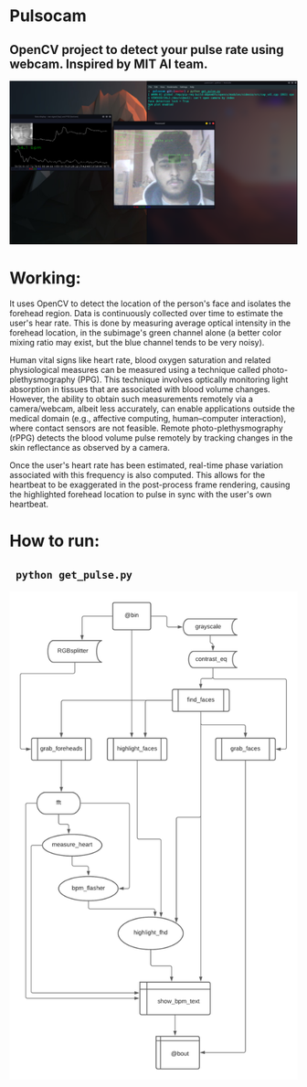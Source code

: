 # Pulsocam
## OpenCV project to detect your pulse rate using webcam. Inspired by MIT AI team.

<img src="pulsocam2.png">
 

# Working:

It uses OpenCV to detect the location of the person's face and isolates the forehead region. Data is continuously collected over time to estimate the user's hear rate. This is done by measuring average optical intensity in the forehead location, in the subimage's green channel alone (a better color mixing ratio may exist, but the blue channel tends to be very noisy).

Human vital signs like heart rate, blood oxygen saturation and related physiological measures can be measured using a technique called photo-plethysmography (PPG). This technique involves optically
monitoring light absorption in tissues that are associated with blood volume changes.
However, the ability to obtain such measurements remotely via a camera/webcam, albeit less accurately, can enable applications outside the medical
domain (e.g., affective computing, human–computer interaction), where contact sensors are not feasible.
Remote photo-plethysmography (rPPG) detects the blood volume pulse remotely by tracking changes in the skin reflectance as observed by a camera.  

Once the user's heart rate has been estimated, real-time phase variation associated with this frequency is also computed. This allows for the heartbeat to be exaggerated in the post-process frame rendering, causing the highlighted forehead location to pulse in sync with the user's own heartbeat.

# How to run:
## <code> python get_pulse.py </code>

<img src="pulsocam.png">
